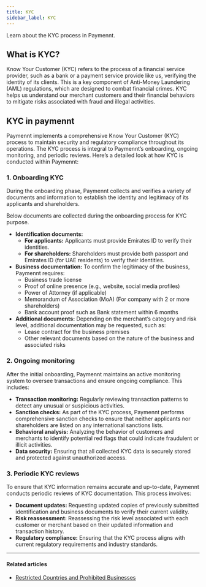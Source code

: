 ```yaml
---
title: KYC
sidebar_label: KYC
---
```


Learn about the KYC process in Paymennt.

## What is KYC?

Know Your Customer (KYC) refers to the process of a financial service provider, such as a bank or a payment service provide like us, verifying the identity of its clients. This is a key component of Anti-Money Laundering (AML) regulations, which are designed to combat financial crimes. KYC helps us understand our merchant customers and their financial behaviors to mitigate risks associated with fraud and illegal activities.

## KYC in paymennt

Paymennt implements a comprehensive Know Your Customer (KYC) process to maintain security and regulatory compliance throughout its operations. The KYC process is integral to Paymennt’s onboarding, ongoing monitoring, and periodic reviews. Here’s a detailed look at how KYC is conducted within Paymennt:

### 1. Onboarding KYC

During the onboarding phase, Paymennt collects and verifies a variety of documents and information to establish the identity and legitimacy of its applicants and shareholders.

Below documents are collected during the onboarding process for KYC purpose.

* **Identification documents:**
  * **For applicants:** Applicants must provide Emirates ID to verify their identities.
  * **For shareholders:** Shareholders must provide both passport and Emirates ID (for UAE residents) to verify their identities.
* **Business documentation:** To confirm the legitimacy of the business, Paymennt requires:
  * Business trade license
  * Proof of online presence (e.g., website, social media profiles)
  * Power of Attorney (if applicable)
  * Memorandum of Association (MoA) (For company with 2 or more shareholders)
  * Bank account proof such as Bank statement within 6 months
* **Additional documents:** Depending on the merchant’s category and risk level, additional documentation may be requested, such as:
  * Lease contract for the business premises
  * Other relevant documents based on the nature of the business and associated risks

### 2. Ongoing monitoring

After the initial onboarding, Paymennt maintains an active monitoring system to oversee transactions and ensure ongoing compliance. This includes:

* **Transaction monitoring:** Regularly reviewing transaction patterns to detect any unusual or suspicious activities.
* **Sanction checks:** As part of the KYC process, Paymennt performs comprehensive sanction checks to ensure that neither applicants nor shareholders are listed on any international sanctions lists.
* **Behavioral analysis:** Analyzing the behavior of customers and merchants to identify potential red flags that could indicate fraudulent or illicit activities.
* **Data security:** Ensuring that all collected KYC data is securely stored and protected against unauthorized access.

### 3. Periodic KYC reviews

To ensure that KYC information remains accurate and up-to-date, Paymennt conducts periodic reviews of KYC documentation. This process involves:

* **Document updates:** Requesting updated copies of previously submitted identification and business documents to verify their current validity.
* **Risk reassessment:** Reassessing the risk level associated with each customer or merchant based on their updated information and transaction history.
* **Regulatory compliance:** Ensuring that the KYC process aligns with current regulatory requirements and industry standards.

***

#### Related articles

* [<ins>Restricted Countries and Prohibited Businesses</ins>](https://www.paymennt.com/en/restricted-businesses)
